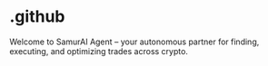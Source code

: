 # .github
Welcome to SamurAI Agent – your autonomous partner for finding, executing, and optimizing trades across crypto.
